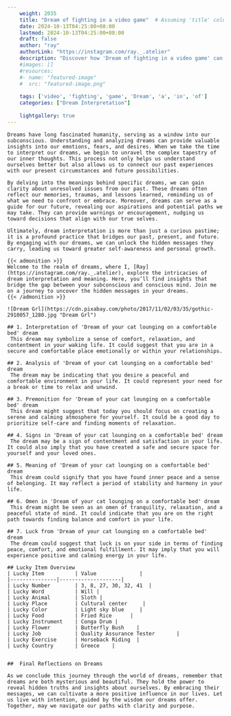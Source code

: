 ```yaml
---
    weight: 2035
    title: "Dream of fighting in a video game"  # Assuming 'title' column exists
    date: 2024-10-13T04:25:00+08:00
    lastmod: 2024-10-13T04:25:00+08:00
    draft: false
    author: "ray"
    authorLink: "https://instagram.com/ray._.atelier"
    description: "Discover how 'Dream of fighting in a video game' can interpret your future and uncover its significant meanings in your life."
    #images: []
    #resources:
    #- name: "featured-image"
    #  src: "featured-image.png"
    
    tags: ['video', 'fighting', 'game', 'Dream', 'a', 'in', 'of']
    categories: ["Dream Interpretation"]
    
    lightgallery: true
---
```

    
    Dreams have long fascinated humanity, serving as a window into our subconscious. Understanding and analyzing dreams can provide valuable insights into our emotions, fears, and desires. When we take the time to interpret our dreams, we begin to unravel the complex tapestry of our inner thoughts. This process not only helps us understand ourselves better but also allows us to connect our past experiences with our present circumstances and future possibilities.
    
    By delving into the meanings behind specific dreams, we can gain clarity about unresolved issues from our past. These dreams often reflect our memories, traumas, and lessons learned, reminding us of what we need to confront or embrace. Moreover, dreams can serve as a guide for our future, revealing our aspirations and potential paths we may take. They can provide warnings or encouragement, nudging us toward decisions that align with our true selves.
    
    Ultimately, dream interpretation is more than just a curious pastime; it is a profound practice that bridges our past, present, and future. By engaging with our dreams, we can unlock the hidden messages they carry, leading us toward greater self-awareness and personal growth.
    
    {{< admonition >}}
    Welcome to the realm of dreams, where I, [Ray](https://instagram.com/ray._.atelier), explore the intricacies of dream interpretation and meaning. Here, you’ll find insights that bridge the gap between your subconscious and conscious mind. Join me on a journey to uncover the hidden messages in your dreams.
    {{< /admonition >}}
    
    ![Dream Grl](https://cdn.pixabay.com/photo/2017/11/02/03/35/gothic-2910057_1280.jpg "Dream Grl")
    
    ## 1. Interpretation of 'Dream of your cat lounging on a comfortable bed' dream
     This dream may symbolize a sense of comfort, relaxation, and contentment in your waking life. It could suggest that you are in a secure and comfortable place emotionally or within your relationships.
    
    ## 2. Analysis of 'Dream of your cat lounging on a comfortable bed' dream
     The dream may be indicating that you desire a peaceful and comfortable environment in your life. It could represent your need for a break or time to relax and unwind.
    
    ## 3. Premonition for 'Dream of your cat lounging on a comfortable bed' dream
     This dream might suggest that today you should focus on creating a serene and calming atmosphere for yourself. It could be a good day to prioritize self-care and finding moments of relaxation.
    
    ## 4. Signs in 'Dream of your cat lounging on a comfortable bed' dream
     The dream may be a sign of contentment and satisfaction in your life. It could also imply that you have created a safe and secure space for yourself and your loved ones.
    
    ## 5. Meaning of 'Dream of your cat lounging on a comfortable bed' dream
     This dream could signify that you have found inner peace and a sense of belonging. It may reflect a period of stability and harmony in your life.
    
    ## 6. Omen in 'Dream of your cat lounging on a comfortable bed' dream
     This dream might be seen as an omen of tranquility, relaxation, and a peaceful state of mind. It could indicate that you are on the right path towards finding balance and comfort in your life.
    
    ## 7. Luck from 'Dream of your cat lounging on a comfortable bed' dream
     The dream could suggest that luck is on your side in terms of finding peace, comfort, and emotional fulfillment. It may imply that you will experience positive and calming energy in your life.
    
    ## Lucky Item Overview
    | Lucky Item          | Value              |
    |---------------|--------------------|
    | Lucky Number        | 3, 8, 27, 30, 32, 41  |
    | Lucky Word          | Will |
    | Lucky Animal        | Sloth |
    | Lucky Place         | Cultural center     |
    | Lucky Color         | Light sky blue     |
    | Lucky Food          | Fried Rice      |
    | Lucky Instrument    | Conga Drum |
    | Lucky Flower        | Butterfly Bush    |
    | Lucky Job           | Quality Assurance Tester       |
    | Lucky Exercise      | Horseback Riding  |
    | Lucky Country       | Greece    |
    
    
    ##  Final Reflections on Dreams
    
    As we conclude this journey through the world of dreams, remember that dreams are both mysterious and beautiful. They hold the power to reveal hidden truths and insights about ourselves. By embracing their messages, we can cultivate a more positive influence in our lives. Let us live with intention, guided by the wisdom our dreams offer. Together, may we navigate our paths with clarity and purpose.
    